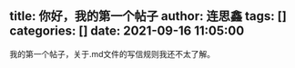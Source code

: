 title: 你好，我的第一个帖子
author: 连思鑫
tags: []
categories: []
date: 2021-09-16 11:05:00
---
我的第一个帖子，关于.md文件的写信规则我还不太了解。
